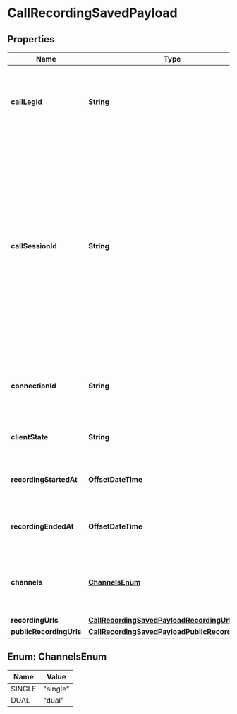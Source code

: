 

# CallRecordingSavedPayload


## Properties

Name | Type | Description | Notes
------------ | ------------- | ------------- | -------------
**callLegId** | **String** | ID that is unique to the call and can be used to correlate webhook events. |  [optional]
**callSessionId** | **String** | ID that is unique to the call session and can be used to correlate webhook events. Call session is a group of related call legs that logically belong to the same phone call, e.g. an inbound and outbound leg of a transferred call. |  [optional]
**connectionId** | **String** | Call Control App ID (formerly Telnyx connection ID) used in the call. |  [optional]
**clientState** | **String** | State received from a command. |  [optional]
**recordingStartedAt** | **OffsetDateTime** | ISO 8601 datetime of when recording started. |  [optional]
**recordingEndedAt** | **OffsetDateTime** | ISO 8601 datetime of when recording ended. |  [optional]
**channels** | [**ChannelsEnum**](#ChannelsEnum) | Whether recording was recorded in &#x60;single&#x60; or &#x60;dual&#x60; channel. |  [optional]
**recordingUrls** | [**CallRecordingSavedPayloadRecordingUrls**](CallRecordingSavedPayloadRecordingUrls.md) |  |  [optional]
**publicRecordingUrls** | [**CallRecordingSavedPayloadPublicRecordingUrls**](CallRecordingSavedPayloadPublicRecordingUrls.md) |  |  [optional]



## Enum: ChannelsEnum

Name | Value
---- | -----
SINGLE | &quot;single&quot;
DUAL | &quot;dual&quot;



